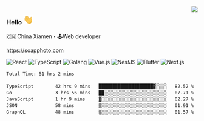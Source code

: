 <img align="right" src="https://github-readme-stats.vercel.app/api?username=yiiu&show_icons=false&bg_color=30,e96443,904e95&title_color=fff&text_color=fff" />

### Hello <img src="https://raw.githubusercontent.com/ABSphreak/ABSphreak/master/gifs/Hi.gif" width="26px" />
 
🇨🇳 China Xiamen・🕹Web developer

https://soapphoto.com

<p align="left"><img src="https://cdn.svgporn.com/logos/react.svg" alt="React" width="32" height="32"/> <img src="https://cdn.svgporn.com/logos/typescript-icon.svg" alt="TypeScript" width="32" height="32"/> <img src="https://cdn.svgporn.com/logos/gopher.svg" alt="Golang" width="32" height="32"/> <img src="https://cdn.svgporn.com/logos/vue.svg" alt="Vue.js" width="32" height="32"/> <img src="https://cdn.svgporn.com/logos/nestjs.svg" alt="NestJS" width="32" height="32"/> <img src="https://cdn.svgporn.com/logos/flutter.svg" alt="Flutter" width="32" height="32"/> <img src="https://cdn.svgporn.com/logos/nextjs-icon.svg" alt="Next.js" width="32" height="32"/></p>


<!--START_SECTION:waka-->

```txt
Total Time: 51 hrs 2 mins

TypeScript        42 hrs 9 mins   ████████████████████▓░░░░   82.52 %
Go                3 hrs 56 mins   ██░░░░░░░░░░░░░░░░░░░░░░░   07.71 %
JavaScript        1 hr 9 mins     ▓░░░░░░░░░░░░░░░░░░░░░░░░   02.27 %
JSON              58 mins         ▒░░░░░░░░░░░░░░░░░░░░░░░░   01.91 %
GraphQL           48 mins         ▒░░░░░░░░░░░░░░░░░░░░░░░░   01.57 %
```

<!--END_SECTION:waka-->
